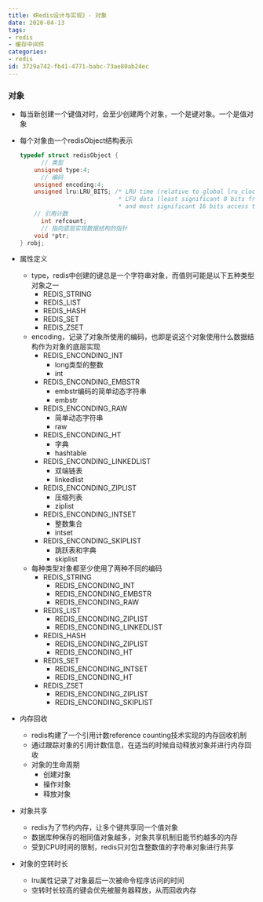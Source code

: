 ```yaml
---
title: 《Redis设计与实现》- 对象
date: 2020-04-13
tags:
- redis
- 缓存中间件
categories:
- redis
id: 3729a742-fb41-4771-babc-73ae80ab24ec
---
```


### 对象

- 每当新创建一个键值对时，会至少创建两个对象，一个是键对象。一个是值对象

- 每个对象由一个redisObject结构表示

  ```c
  typedef struct redisObject {
  		// 类型
      unsigned type:4;
  		// 编码
      unsigned encoding:4;
      unsigned lru:LRU_BITS; /* LRU time (relative to global lru_clock) or
                              * LFU data (least significant 8 bits frequency
                              * and most significant 16 bits access time). */
      // 引用计数
  		int refcount;
  		// 指向底层实现数据结构的指针
      void *ptr;
  } robj;
  ```

- 属性定义

  - type，redis中创建的键总是一个字符串对象，而值则可能是以下五种类型对象之一
    - REDIS_STRING
    - REDIS_LIST
    - REDIS_HASH
    - REDIS_SET
    - REDIS_ZSET
  - encoding，记录了对象所使用的编码，也即是说这个对象使用什么数据结构作为对象的底层实现
    - REDIS_ENCONDING_INT
      - long类型的整数
      - int
    - REDIS_ENCONDING_EMBSTR
      - embstr编码的简单动态字符串
      - embstr
    - REDIS_ENCONDING_RAW
      - 简单动态字符串
      - raw
    - REDIS_ENCONDING_HT
      - 字典
      - hashtable
    - REDIS_ENCONDING_LINKEDLIST
      - 双端链表
      - linkedlist
    - REDIS_ENCONDING_ZIPLIST
      - 压缩列表
      - ziplist
    - REDIS_ENCONDING_INTSET
      - 整数集合
      - intset
    - REDIS_ENCONDING_SKIPLIST
      - 跳跃表和字典
      - skiplist
  - 每种类型对象都至少使用了两种不同的编码
    - REDIS_STRING
      - REDIS_ENCONDING_INT
      - REDIS_ENCONDING_EMBSTR
      - REDIS_ENCONDING_RAW
    - REDIS_LIST
      - REDIS_ENCONDING_ZIPLIST
      - REDIS_ENCONDING_LINKEDLIST
    - REDIS_HASH
      - REDIS_ENCONDING_ZIPLIST
      - REDIS_ENCONDING_HT
    - REDIS_SET
      - REDIS_ENCONDING_INTSET
      - REDIS_ENCONDING_HT
    - REDIS_ZSET
      - REDIS_ENCONDING_ZIPLIST
      - REDIS_ENCONDING_SKIPLIST

- 内存回收

  - redis构建了一个引用计数reference counting技术实现的内存回收机制
  - 通过跟踪对象的引用计数信息，在适当的时候自动释放对象并进行内存回收
  - 对象的生命周期
    - 创建对象
    - 操作对象
    - 释放对象

- 对象共享

  - redis为了节约内存，让多个键共享同一个值对象
  - 数据库种保存的相同值对象越多，对象共享机制旧能节约越多的内存
  - 受到CPU时间的限制，redis只对包含整数值的字符串对象进行共享

- 对象的空转时长

  - lru属性记录了对象最后一次被命令程序访问的时间
  - 空转时长较高的键会优先被服务器释放，从而回收内存